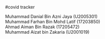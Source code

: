 #covid tracker

Muhammad Danial Bin Azni Jaya   (U2005301) <br>
Muhammad Farhan Bin Mohd Latif  (17203850) <br>
Ahmad Aiman Bin Razak           (17205472) <br>
Muhammad Aizat bin Zakaria      (U2001019) <br>